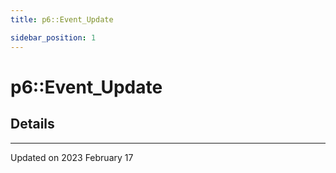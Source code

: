 ```yaml
---
title: p6::Event_Update

sidebar_position: 1
---
```


# p6::Event_Update





## Details
-------------------------------

Updated on 2023 February 17